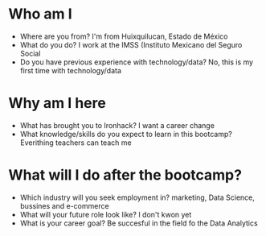 # Who am I

* Where are you from? I'm from Huixquilucan, Estado de México
* What do you do? I work at the IMSS (Instituto Mexicano del Seguro Social
* Do you have previous experience with technology/data? No, this is my first time with technology/data

# Why am I here

* What has brought you to Ironhack? I want a career change
* What knowledge/skills do you expect to learn in this bootcamp? Everithing teachers can teach me

# What will I do after the bootcamp?

* Which industry will you seek employment in? marketing, Data Science, bussines and e-commerce
* What will your future role look like? I don't kwon yet
* What is your career goal? Be succesful in the field fo the Data Analytics
